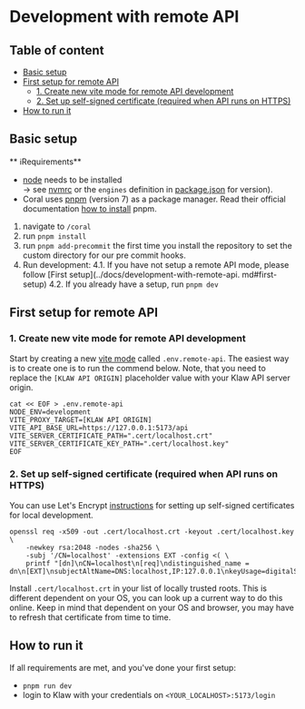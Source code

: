 # Development with remote API

## Table of content

* [Basic setup](#basic-setup)
* [First setup for remote API](#first-setup-for-remote-api)
    + [1. Create new vite mode for remote API development](#1-create-new-vite-mode-for-remote-api-development)
    + [2. Set up self-signed certificate (required when API runs on HTTPS)](#2-set-up-self-signed-certificate-required-when-api-runs-on-https)
* [How to run it](#how-to-run-it)


## Basic setup

** ℹRequirements**

- [node](https://nodejs.org/en/) needs to be installed <br/>
  -> see [nvmrc](.nvmrc) or the `engines` definition in [package.json](package.json) for version).
- Coral uses [pnpm](https://pnpm.io/) (version 7) as a package manager. Read their official documentation [how to install](https://pnpm.io/installation) pnpm.

1. navigate to `/coral`
2. run `pnpm install`
3. run `pnpm add-precommit` the first time you install the repository to set the custom directory for our pre commit hooks.
4. Run development:
   4.1. If you have not setup a remote API mode, please follow [First setup](../docs/development-with-remote-api.
   md#first-setup)
   4.2. If you already have a setup, run `pnpm dev`

## First setup for remote API

### 1. Create new vite mode for remote API development
Start by creating a new [vite mode](https://vitejs.dev/guide/env-and-mode.html) called `.env.remote-api`. The easiest way is to create one is to run the commend below. Note, that you need to replace the `[KLAW API ORIGIN]` placeholder value with your Klaw API server origin.

```
cat << EOF > .env.remote-api
NODE_ENV=development
VITE_PROXY_TARGET=[KLAW API ORIGIN]
VITE_API_BASE_URL=https://127.0.0.1:5173/api
VITE_SERVER_CERTIFICATE_PATH=".cert/localhost.crt"
VITE_SERVER_CERTIFICATE_KEY_PATH=".cert/localhost.key"
EOF
```

### 2. Set up self-signed certificate (required when API runs on HTTPS)

You can use Let's Encrypt [instructions](https://letsencrypt.org/docs/certificates-for-localhost/#making-and-trusting-your-own-certificates) for setting up self-signed certificates for local development. 

```
openssl req -x509 -out .cert/localhost.crt -keyout .cert/localhost.key \
    -newkey rsa:2048 -nodes -sha256 \
    -subj '/CN=localhost' -extensions EXT -config <( \
    printf "[dn]\nCN=localhost\n[req]\ndistinguished_name = dn\n[EXT]\nsubjectAltName=DNS:localhost,IP:127.0.0.1\nkeyUsage=digitalSignature\nextendedKeyUsage=serverAuth")
```

Install `.cert/localhost.crt` in your list of locally trusted roots. This is different dependent on your OS, you can look up a current way to do this online. Keep in mind that dependent on your OS and browser, you may have to refresh that certificate from time to time.    


## How to run it

If all requirements are met, and you've done your first setup:

- `pnpm run dev`
- login to Klaw with your credentials on `<YOUR_LOCALHOST>:5173/login`

